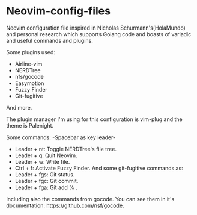 # Neovim-config-files
Neovim configuration file inspired in Nicholas Schurmann's(HolaMundo) and personal research
which supports Golang code and boasts of variadic and useful commands and plugins.

Some plugins used:
* Airline-vim
* NERDTree
* nfs/gocode
* Easymotion
* Fuzzy Finder
* Git-fugitive

And more.

The plugin manager I'm using for this configuration is vim-plug and the theme is Palenight.

Some commands:
-Spacebar as key leader-
* Leader + nt: Toggle NERDTree's file tree.
* Leader + q: Quit Neovim.
* Leader + w: Write file.
* Ctrl + f: Activate Fuzzy Finder.
And some git-fugitive commands as:
* Leader + fgs: Git status.
* Leader + fgc: Git commit.
* Leader + fga: Git add % .

Including also the commands from gocode. You can see them in it's documentation: https://github.com/nsf/gocode.
